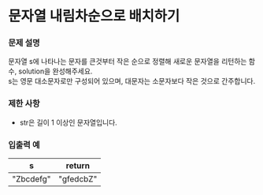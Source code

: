 문자열 내림차순으로 배치하기
=======

### 문제 설명

문자열 s에 나타나는 문자를 큰것부터 작은 순으로 정렬해 새로운 문자열을 리턴하는 함수, solution을 완성해주세요.  
s는 영문 대소문자로만 구성되어 있으며, 대문자는 소문자보다 작은 것으로 간주합니다.

### 제한 사항
+ str은 길이 1 이상인 문자열입니다.
### 입출력 예

|s|	return|
|---|---|
|"Zbcdefg"|"gfedcbZ"|